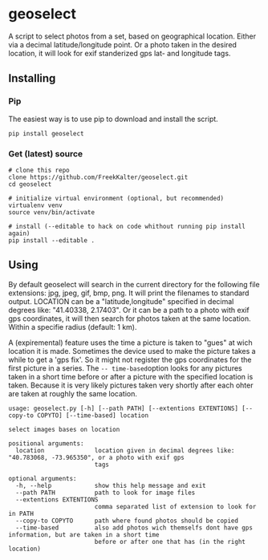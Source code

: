 # geoselect

A script to select photos from a set, based on geographical location. Either via a decimal latitude/longitude point.
Or a photo taken in the desired location, it will look for exif standerized gps lat- and longitude tags.

## Installing

### Pip
The easiest way is to use pip to download and install the script.

    pip install geoselect


### Get (latest) source

    # clone this repo
    clone https://github.com/FreekKalter/geoselect.git
    cd geoselect

    # initialize virtual environment (optional, but recommended)
    virtualenv venv
    source venv/bin/activate

    # install (--editable to hack on code whithout running pip install again)
    pip install --editable .

## Using

By default geoselect will search in the current directory for the following file extensions: jpg, jpeg, gif, bmp, png. It will print the filenames to standard output.
LOCATION can be a "latitude,longitude" specified in decimal degrees like: "41.40338, 2.17403". Or it can be a path to a photo with exif gps coordinates, it will then search for photos taken at the same location.
Within a specifie radius (default: 1 km).

A (expiremental) feature uses the time a picture is taken to "gues" at wich location it is made. Sometimes the device used to make the picture takes a while to get a 'gps fix'.
So it might not register the gps coordinates for the first picture in a series. The ```-- time-based```option looks for any pictures taken in a short time before or after a picture with the specified location is taken. Because it is very likely pictures taken very shortly after each ohter are taken at roughly the same location.

```
usage: geoselect.py [-h] [--path PATH] [--extentions EXTENTIONS] [--copy-to COPYTO] [--time-based] location

select images bases on location

positional arguments:
  location              location given in decimal degrees like: "40.783068, -73.965350", or a photo with exif gps
                        tags

optional arguments:
  -h, --help            show this help message and exit
  --path PATH           path to look for image files
  --extentions EXTENTIONS
                        comma separated list of extension to look for in PATH
  --copy-to COPYTO      path where found photos should be copied
  --time-based          also add photos wich themselfs dont have gps information, but are taken in a short time
                        before or after one that has (in the right location)
```
